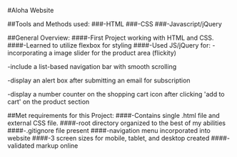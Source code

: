 #Aloha Website

##Tools and Methods used:
###-HTML
###-CSS
###-Javascript/jQuery

##General Overview:
####-First Project working with HTML and CSS.
####-Learned to utilize flexbox for styling
####-Used JS/jQuery for:
  -incorporating a image slider for the product area (flickity)
  
  -include a list-based navigation bar with smooth scrolling
  
  -display an alert box after submitting an email for subscription  
  
  -display a number counter on the shopping cart icon after clicking 'add to cart' on the product section

##Met requirements for this Project:
####-Contains single .html file and external CSS file.
####-root directory organized to the best of my abilities
####-.gitignore file present
####-navigation menu incorporated into website
####-3 screen sizes for mobile, tablet, and desktop created
####-validated markup online
